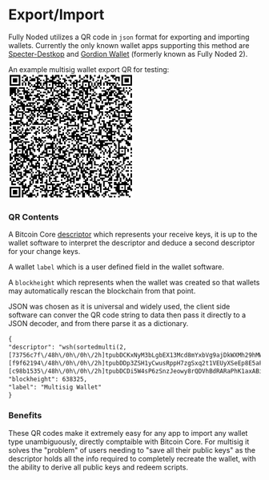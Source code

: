 # Export/Import

Fully Noded utilizes a QR code in `json` format for exporting and importing wallets. Currently the only known wallet apps supporting this method are [Specter-Destkop](https://github.com/cryptoadvance/specter-desktop/tree/master/docs) and [Gordion Wallet](https://github.com/BlockchainCommons/FullyNoded-2) (formerly known as Fully Noded 2).

An example multisig wallet export QR for testing:</br>
<img src="../Images/wallet_export.png" alt="" width="250"/>

### QR Contents

A Bitcoin Core [descriptor](https://github.com/bitcoin/bitcoin/blob/master/doc/descriptors.md) which represents your receive keys, it is up to the wallet software to interpret the descriptor and deduce a second descriptor for your change keys.

A wallet `label` which is a user defined field in the wallet software.

A `blockheight` which represents when the wallet was created so that wallets may automatically rescan the blockchain from that point.

JSON was chosen as it is universal and widely used, the client side software can conver the QR code string to data then pass it directly to a JSON decoder, and from there parse it as a dictionary.

```
{
"descriptor": "wsh(sortedmulti(2,[73756c7f\/48h\/0h\/0h\/2h]tpubDCKxNyM3bLgbEX13Mcd8mYxbVg9ajDkWXMh29hMWBurKfVmBfWAM96QVP3zaUcN51HvkZ3ar4VwP82kC8JZhhux8vFQoJintSpVBwpFvyU3\/0\/*,[f9f62194\/48h\/0h\/0h\/2h]tpubDDp3ZSH1yCwusRppH7zgSxq2t1VEUyXSeEp8E5aFS8m43MknUjiF1bSLo3CGWAxbDyhF1XowA5ukPzyJZjznYk3kYi6oe7QxtX2euvKWsk4\/0\/*,[c98b1535\/48h\/0h\/0h\/2h]tpubDCDi5W4sP6zSnzJeowy8rQDVhBdRARaPhK1axABi8V1661wEPeanpEXj4ZLAUEoikVtoWcyK26TKKJSecSfeKxwHCcRrge9k1ybuiL71z4a\/0\/*))",
"blockheight": 638325,
"label": "Multisig Wallet"
}
```

### Benefits

These QR codes make it extremely easy for any app to import any wallet type unambiguously, directly comptaible with Bitcoin Core. For multisig it solves the "problem" of users needing to "save all their public keys" as the descriptor holds all the info required to completely recreate the wallet, with the ability to derive all public keys and redeem scripts.

